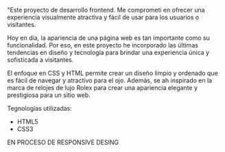 "Este proyecto de desarrollo frontend. Me comprometi en ofrecer una experiencia visualmente atractiva y fácil de usar para los usuarios o visitantes.

Hoy en día, la apariencia de una página web es tan importante como su funcionalidad. Por eso, en este proyecto he incorporado las últimas tendencias en diseño y tecnología para brindar una experiencia única y sofisticada a visitantes.

El enfoque en CSS y HTML permite crear un diseño limpio y ordenado que es fácil de navegar y atractivo para el ojo. Además, se ah inspirado en la marca de relojes de lujo Rolex para crear una apariencia elegante y prestigiosa para un sitio web.

Tegnologias utilizadas:

- HTML5
- CSS3


EN PROCESO DE RESPONSIVE DESING

